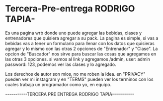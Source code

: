 # Tercera-Pre-entrega RODRIGO TAPIA-


Es una pagina wrb donde uno puede agregar las bebidas, clases y entrenadores que quisiera agregar a su pack.
La pagina es simple, si vas a bebidas vas a tener un formulario para llenar con los datos que quisieras agregar y lo mismo con las otras 2 opciones de "Entrenador" y "Clase".
La opcion de "Buscador" nos sirve para buscar las cosas que agregamos en las otras 3 opciones. 
si vamos al link y agregamos /admin, user: admin password: 123, podemos ver las clases y lo agregado.

Los derechos de autor son mios, no me roben la idea. en "PRIVACY" pueden ver mi instagram y en "TERMS" pueden ver los terminos con los cuales trabaja un programador como yo, en equipo. 



-----------TERCERA PRE ENTREGA RODRIGO TAPIA-----------
